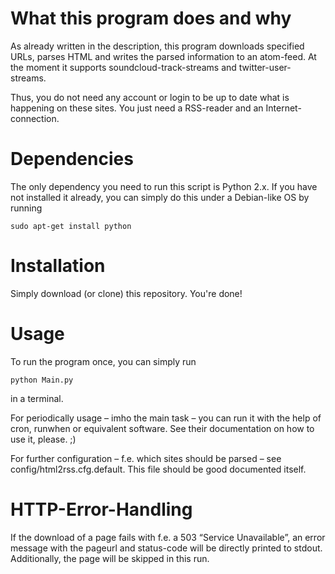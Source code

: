 # What this program does and why
As already written in the description, this program downloads specified URLs, parses HTML and writes the parsed information to an atom-feed. At the moment it supports soundcloud-track-streams and twitter-user-streams.

Thus, you do not need any account or login to be up to date what is happening on these sites. You just need a RSS-reader and an Internet-connection.

# Dependencies
The only dependency you need to run this script is Python 2.x. If you have not installed it already, you can simply do this under a Debian-like OS by running

    sudo apt-get install python

# Installation
Simply download (or clone) this repository. You're done!

# Usage
To run the program once, you can simply run

    python Main.py

in a terminal. 

For periodically usage – imho the main task – you can run it with the help of cron, runwhen or equivalent software. See their documentation on how to use it, please. ;)

For further configuration – f.e. which sites should be parsed – see config/html2rss.cfg.default. This file should be good documented itself.

# HTTP-Error-Handling
If the download of a page fails with f.e. a 503 “Service Unavailable”, an error message with the pageurl and status-code will be directly printed to stdout. Additionally, the page will be skipped in this run.
